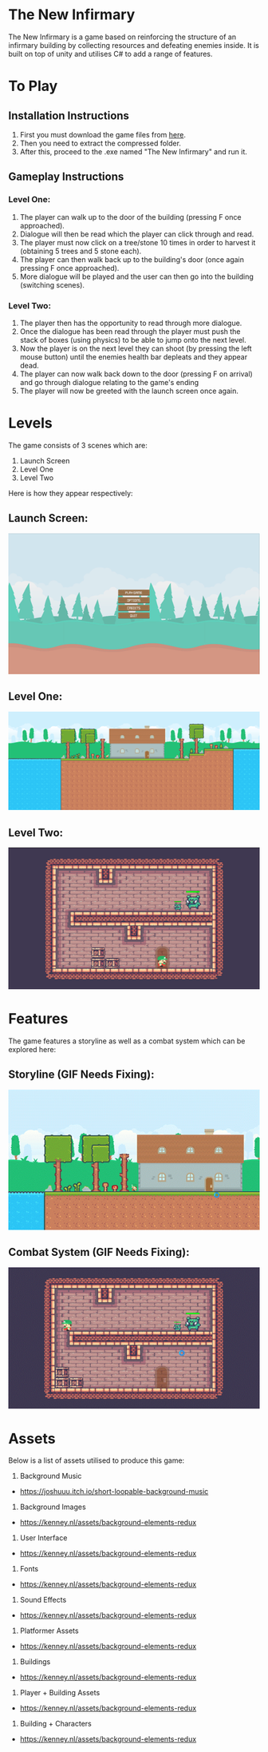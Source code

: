 # The New Infirmary

The New Infirmary is a game based on reinforcing the structure of an infirmary building by collecting resources and defeating enemies inside. It is built on top of unity and utilises C# to add a range of features.

# To Play

## Installation Instructions

1. First you must download the game files from [here](/docs/Game/).
1. Then you need to extract the compressed folder. 
1. After this, proceed to the .exe named "The New Infirmary" and run it.

## Gameplay Instructions

### Level One:

1. The player can walk up to the door of the building (pressing F once approached).
1. Dialogue will then be read which the player can click through and read.
1. The player must now click on a tree/stone 10 times in order to harvest it (obtaining 5 trees and 5 stone each).
1. The player can then walk back up to the building's door (once again pressing F once approached).
1. More dialogue will be played and the user can then go into the building (switching scenes).

### Level Two:

1. The player then has the opportunity to read through more dialogue.
1. Once the dialogue has been read through the player must push the stack of boxes (using physics) to be able to jump onto the next level.
1. Now the player is on the next level they can shoot (by pressing the left mouse button) until the enemies health bar depleats and they appear dead.
1. The player can now walk back down to the door (pressing F on arrival) and go through dialogue relating to the game's ending
1. The player will now be greeted with the launch screen once again.

# Levels

The game consists of 3 scenes which are:
1. Launch Screen
1. Level One
1. Level Two

Here is how they appear respectively:

## Launch Screen: 
![Image of Launch Screen](/docs/Images/Launch%20Screen.png)

## Level One:  
![Image of Level One](/docs/Images/Level%20One.png)

## Level Two:  
![Image of Level Two](/docs/Images/Level%20Two.png)

# Features

The game features a storyline as well as a combat system which can be explored here:

## Storyline (GIF Needs Fixing):  

![Image of Storyline](/docs/Images/Story.gif)

## Combat System (GIF Needs Fixing): 

![Image of Combat System](/docs/Images/Combat.gif)

# Assets

Below is a list of assets utilised to produce this game:  

1. Background Music
- https://joshuuu.itch.io/short-loopable-background-music 

1. Background Images
- https://kenney.nl/assets/background-elements-redux 

1. User Interface
- https://kenney.nl/assets/background-elements-redux 

1. Fonts
- https://kenney.nl/assets/background-elements-redux 

1. Sound Effects
- https://kenney.nl/assets/background-elements-redux  

1. Platformer Assets
- https://kenney.nl/assets/background-elements-redux  

1. Buildings
- https://kenney.nl/assets/background-elements-redux

1. Player + Building Assets
- https://kenney.nl/assets/background-elements-redux  

1. Building + Characters
- https://kenney.nl/assets/background-elements-redux 